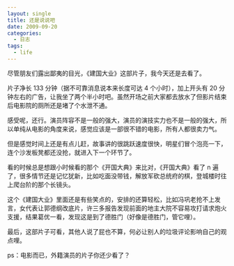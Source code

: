 ```yaml
---
layout: single
title: 还是说说吧
date: 2009-09-20
categories:
  - 日志
tags:
  - life
---
```


尽管朋友们露出鄙夷的目光，《建国大业》这部片子，我今天还是去看了。

片子净长 133 分钟（据不可靠消息说本来长度可达 4 个小时），加上开头有 20 分钟左右的广告，让我坐了两个半小时吧。虽然开场之前大家都去放水了但影片结束后电影院的厕所还是堵了个水泄不通。

感受呢，还行。演员阵容不是一般的强大，演员的演技实力也不是一般的强大，所以单纯从电影的角度来说，感觉应该是一部很不错的电影，所有人都很卖力气。

但是感觉时间上还是有点儿赶，故事讲的很跳跃速度很快，明星们冒个泡亮一下，连个沙发板凳都还没抢，就进入下一个环节了。

看的时候总是想跟小时候看的那个《开国大典》来比对，《开国大典》看了 n 遍了，很多情节还是记忆犹新，比如吃面没带钱，解放军砍总统府的棋，登城楼时往上爬台阶的那个长镜头。

这个《建国大业》里面还是有些笑点的，安排的还算轻松，比如冯巩老抢不上发言，女代表让郭德纲改底片，许三多报告发现前面的地主大院不容易攻打请求炮火支援，结果葛优一看，发现这是到了德胜门（好像是德胜门，管它哩）。

最后，这部片子可看，其他人说了屁也不算，何必让别人的垃圾评论影响自己的观点哩。

ps：电影而已，外籍演员的片子你还少看了？
